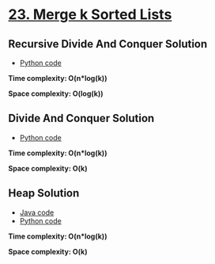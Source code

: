 # [23. Merge k Sorted Lists](https://leetcode.com/problems/merge-k-sorted-lists/)

## Recursive Divide And Conquer Solution
 
- [Python code](https://github.com/alexengrig/leetcode/blob/main/src/main/python/23_merge_k_sorted_lists/rec_div_and_con_solution.py)

**Time complexity: O(n*log(k))**

**Space complexity: O(log(k))**

## Divide And Conquer Solution
 
- [Python code](https://github.com/alexengrig/leetcode/blob/main/src/main/python/23_merge_k_sorted_lists/div_and_con_solution.py)

**Time complexity: O(n*log(k))**

**Space complexity: O(k)**

## Heap Solution

- [Java code](https://github.com/alexengrig/leetcode/blob/main/src/main/java/dev/alexengrig/leetcode/_23_merge_k_sorted_lists/Solution.java)
- [Python code](https://github.com/alexengrig/leetcode/blob/main/src/main/python/23_merge_k_sorted_lists/heap_solution.py)

**Time complexity: O(n*log(k))**

**Space complexity: O(k)**
